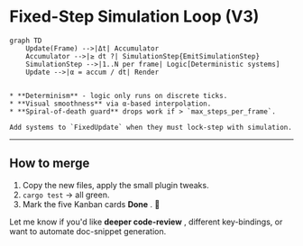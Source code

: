 # Fixed-Step Simulation Loop (V3)

```mermaid
graph TD
	Update(Frame) -->|Δt| Accumulator
	Accumulator -->|≥ dt ?| SimulationStep{EmitSimulationStep}
	SimulationStep -->|1..N per frame| Logic[Deterministic systems]
	Update -->|α = accum / dt| Render
```

```

* **Determinism** - logic only runs on discrete ticks.  
* **Visual smoothness** via α-based interpolation.  
* **Spiral-of-death guard** drops work if > `max_steps_per_frame`.  

Add systems to `FixedUpdate` when they must lock-step with simulation.
```

---

## How to merge

1. Copy the new files, apply the small plugin tweaks.
2. `cargo test` → all green.
3. Mark the five Kanban cards  **Done** . 🎉

Let me know if you'd like  **deeper code-review** , different key-bindings, or want to automate doc-snippet generation.
